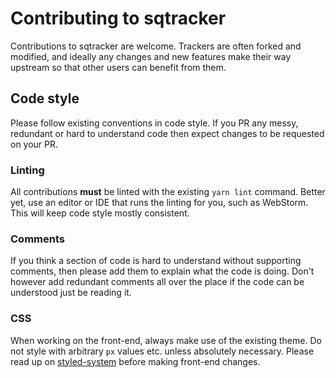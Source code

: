 # Contributing to sqtracker

Contributions to sqtracker are welcome. Trackers are often forked and modified, and ideally any changes and new features make their way upstream so that other users can benefit from them.

## Code style

Please follow existing conventions in code style. If you PR any messy, redundant or hard to understand code then expect changes to be requested on your PR.

### Linting

All contributions **must** be linted with the existing `yarn lint` command. Better yet, use an editor or IDE that runs the linting for you, such as WebStorm. This will keep code style mostly consistent.

### Comments

If you think a section of code is hard to understand without supporting comments, then please add them to explain what the code is doing. Don't however add redundant comments all over the place if the code can be understood just be reading it.

### CSS

When working on the front-end, always make use of the existing theme. Do not style with arbitrary `px` values etc. unless absolutely necessary. Please read up on [styled-system](https://styled-system.com/) before making front-end changes.
